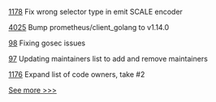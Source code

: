 
[1178](https://github.com/hyperledger/solang/pull/1178) Fix wrong selector type in emit SCALE encoder

[4025](https://github.com/hyperledger/fabric/pull/4025) Bump prometheus/client_golang to v1.14.0

[98](https://github.com/hyperledger-labs/fabric-operator/pull/98) Fixing gosec issues

[97](https://github.com/hyperledger-labs/fabric-operator/pull/97) Updating maintainers list to add and remove maintainers

[1176](https://github.com/hyperledger/solang/pull/1176) Expand list of code owners, take #2


[See more >>>](https://start-here.hyperledger.org/pull-requests)
